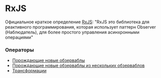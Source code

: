 # RxJS
Официальное краткое определение [RxJS](https://rxjs.dev/):
"RxJS это библиотека для реактивного программирования, которая использует паттерн Observer (Наблюдатель), для более простого управления асинхронными операциями"

### Операторы

* [Порождающие новые обзерваблы](https://github.com/Zenderg/notes/blob/main/rxjs/Creation%20Operators.md)
* [Порождающие новые обзерваблы из нескольких обзерваблов](https://github.com/Zenderg/notes/blob/main/rxjs/Join%20Creation%20Operators.md)
* [Трансформации](https://github.com/Zenderg/notes/blob/main/rxjs/Transformation%20Operators.md)
